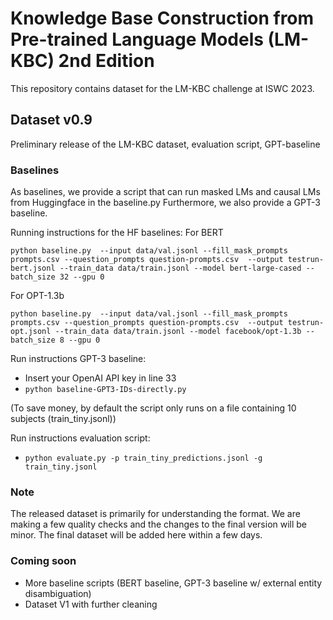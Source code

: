 # Knowledge Base Construction from Pre-trained Language Models (LM-KBC) 2nd Edition

This repository contains dataset for the LM-KBC challenge at ISWC 2023.

## Dataset v0.9

Preliminary release of the LM-KBC dataset, evaluation script, GPT-baseline



### Baselines

As baselines, we provide a script that can run masked LMs and causal LMs from Huggingface in the baseline.py
Furthermore, we also provide a GPT-3 baseline.

Running instructions for the HF baselines:
For BERT

```python baseline.py  --input data/val.jsonl --fill_mask_prompts prompts.csv --question_prompts question-prompts.csv  --output testrun-bert.jsonl --train_data data/train.jsonl --model bert-large-cased --batch_size 32 --gpu 0```

For OPT-1.3b

```python baseline.py  --input data/val.jsonl --fill_mask_prompts prompts.csv --question_prompts question-prompts.csv  --output testrun-opt.jsonl --train_data data/train.jsonl --model facebook/opt-1.3b --batch_size 8 --gpu 0```


Run instructions GPT-3 baseline:
 * Insert your OpenAI API key in line 33
 * ```python baseline-GPT3-IDs-directly.py```
 
(To save money, by default the script only runs on a file containing 10 subjects (train_tiny.jsonl))
 
Run instructions evaluation script:
  * ```python evaluate.py -p train_tiny_predictions.jsonl -g train_tiny.jsonl```


### Note

The released dataset is primarily for understanding the format. We are making a few quality checks and the changes to the final version will be minor. The final dataset will be added here within a few days.

### Coming soon

- More baseline scripts (BERT baseline, GPT-3 baseline w/ external entity disambiguation)
- Dataset V1 with further cleaning
